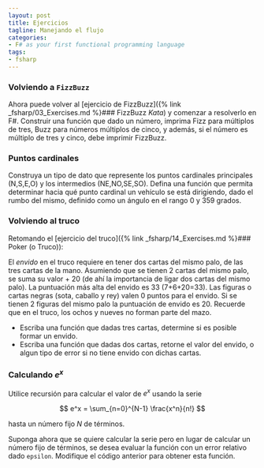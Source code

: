 ```yaml
---
layout: post
title: Ejercicios
tagline: Manejando el flujo
categories: 
- F# as your first functional programming language
tags:
- fsharp
---
```






### Volviendo a `FizzBuzz` 

Ahora puede volver al [ejercicio de FizzBuzz]({% link _fsharp/03_Exercises.md %}### FizzBuzz _Kata_) y comenzar
a resolverlo en F#. Construir una función que dado un número, imprima Fizz para múltiplos de tres, Buzz para números múltiplos de cinco,
y además, si el número es múltiplo de tres y cinco, debe imprimir FizzBuzz.

### Puntos cardinales

Construya un tipo de dato que represente los puntos cardinales principales (N,S,E,O) y los intermedios (NE,NO,SE,SO).
Defina una función que permita determinar hacia qué punto cardinal un vehículo se está dirigiendo, dado el rumbo del mismo,
definido como un ángulo en el rango  0 y 359 grados.

### Volviendo al truco 

Retomando el [ejercicio del truco]({% link _fsharp/14_Exercises.md %}### Poker (o Truco)):

El _envido_  en el truco requiere en tener dos cartas del mismo palo, de las tres cartas de la mano. 
Asumiendo que se tienen 2 cartas del mismo palo, se suma su valor + 20 (de ahí la importancia de ligar dos cartas del mismo palo). La puntuación más alta del envido es 33 (7+6+20=33).
Las figuras o cartas negras (sota, caballo y rey) valen 0 puntos para el envido. Si se tienen 2 figuras del mismo palo la puntuación de envido es 20.
Recuerde que en el truco, los ochos y nueves no forman parte del mazo.

- Escriba una función que dadas tres cartas, determine si es posible formar un envido.
- Escriba una función que dadas dos cartas, retorne el valor del envido, o algun tipo de error si no tiene envido con dichas cartas.

### Calculando $e^x$ 

Utilice recursión para calcular el valor de $e^x$  usando la serie

$$
e^x = \sum_{n=0}^{N-1} \frac{x^n}{n!}
$$

hasta un número fijo $N$ de términos. 

Suponga ahora que se quiere calcular la serie pero en lugar de calcular un número fijo de términos, se desea evaluar la función con un error relativo dado `epsilon`. Modifique
el código anterior para obtener esta función. 




